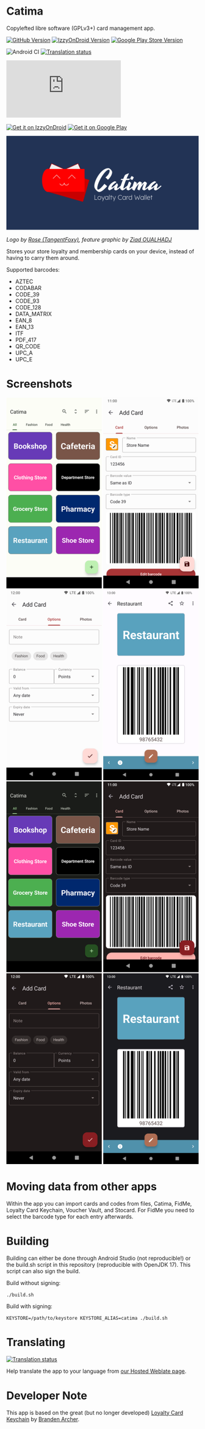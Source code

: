 # Catima

Copylefted libre software (GPLv3+) card management app.

[![GitHub Version](https://img.shields.io/github/v/release/CatimaLoyalty/Android.svg?logo=github&label=GitHub)](https://github.com/CatimaLoyalty/Android/releases)
[![IzzyOnDroid Version](https://img.shields.io/endpoint?url=https://apt.izzysoft.de/fdroid/api/v1/shield/me.hackerchick.catima)](https://apt.izzysoft.de/fdroid/index/apk/me.hackerchick.catima)
[![Google Play Store Version](https://img.shields.io/endpoint?color=blue&logo=google-play&url=https%3A%2F%2Fplay.cuzi.workers.dev%2Fplay%3Fi%3Dme.hackerchick.catima%26l%3DGoogle%2520Play%26m%3D%24version)](https://play.google.com/store/apps/details?id=me.hackerchick.catima)

![Android CI](https://github.com/CatimaLoyalty/Android/workflows/Android%20CI/badge.svg)
[![Translation status](https://hosted.weblate.org/widgets/catima/-/svg-badge.svg)](https://hosted.weblate.org/engage/catima/)

[![Matrix](https://img.shields.io/matrix/catima%3Amatrix.org)](https://matrix.to/#/%23catima:matrix.org)

<a href="https://apt.izzysoft.de/fdroid/index/apk/me.hackerchick.catima" target="_blank">
<img src="https://gitlab.com/IzzyOnDroid/repo/-/raw/master/assets/IzzyOnDroid.png" alt="Get it on IzzyOnDroid" height="90"/></a>

<a href="https://play.google.com/store/apps/details?id=me.hackerchick.catima" target="_blank">
<img src="https://play.google.com/intl/en_us/badges/images/generic/en-play-badge.png" alt="Get it on Google Play" height="90"/></a>

[![Feature graphic](https://github.com/CatimaLoyalty/Android/raw/main/fastlane/metadata/android/en-US/images/featureGraphic.png)](https://catima.app/)

*Logo by [Rose (TangentFoxy)](https://github.com/TangentFoxy), feature graphic by [Ziad OUALHADJ](https://github.com/ziadOUA)*

Stores your store loyalty and membership cards on your device, instead of having to carry them around.

Supported barcodes:

- AZTEC
- CODABAR
- CODE_39
- CODE_93
- CODE_128
- DATA_MATRIX
- EAN_8
- EAN_13
- ITF
- PDF_417
- QR_CODE
- UPC_A
- UPC_E

# Screenshots

[<img src="https://github.com/CatimaLoyalty/Android/raw/main/fastlane/metadata/android/en-US/images/phoneScreenshots/screenshot-01.png" width=250>](https://github.com/CatimaLoyalty/Android/raw/main/fastlane/metadata/android/en-US/images/phoneScreenshots/screenshot-01.png)
[<img src="https://github.com/CatimaLoyalty/Android/raw/main/fastlane/metadata/android/en-US/images/phoneScreenshots/screenshot-02.png" width=250>](https://github.com/CatimaLoyalty/Android/raw/main/fastlane/metadata/android/en-US/images/phoneScreenshots/screenshot-02.png)
[<img src="https://github.com/CatimaLoyalty/Android/raw/main/fastlane/metadata/android/en-US/images/phoneScreenshots/screenshot-03.png" width=250>](https://github.com/CatimaLoyalty/Android/raw/main/fastlane/metadata/android/en-US/images/phoneScreenshots/screenshot-03.png)
[<img src="https://github.com/CatimaLoyalty/Android/raw/main/fastlane/metadata/android/en-US/images/phoneScreenshots/screenshot-04.png" width=250>](https://github.com/CatimaLoyalty/Android/raw/main/fastlane/metadata/android/en-US/images/phoneScreenshots/screenshot-04.png)
[<img src="https://github.com/CatimaLoyalty/Android/raw/main/fastlane/metadata/android/en-US/images/phoneScreenshots/screenshot-05.png" width=250>](https://github.com/CatimaLoyalty/Android/raw/main/fastlane/metadata/android/en-US/images/phoneScreenshots/screenshot-05.png)
[<img src="https://github.com/CatimaLoyalty/Android/raw/main/fastlane/metadata/android/en-US/images/phoneScreenshots/screenshot-06.png" width=250>](https://github.com/CatimaLoyalty/Android/raw/main/fastlane/metadata/android/en-US/images/phoneScreenshots/screenshot-06.png)
[<img src="https://github.com/CatimaLoyalty/Android/raw/main/fastlane/metadata/android/en-US/images/phoneScreenshots/screenshot-07.png" width=250>](https://github.com/CatimaLoyalty/Android/raw/main/fastlane/metadata/android/en-US/images/phoneScreenshots/screenshot-07.png)
[<img src="https://github.com/CatimaLoyalty/Android/raw/main/fastlane/metadata/android/en-US/images/phoneScreenshots/screenshot-08.png" width=250>](https://github.com/CatimaLoyalty/Android/raw/main/fastlane/metadata/android/en-US/images/phoneScreenshots/screenshot-08.png)

# Moving data from other apps

Within the app you can import cards and codes from files, Catima, FidMe, Loyalty Card Keychain, Voucher Vault, and Stocard.
For FidMe you need to select the barcode type for each entry afterwards.

# Building

Building can either be done through Android Studio (not reproducible!) or the build.sh script in this repository (reproducible with OpenJDK 17). This script can also sign the build.

Build without signing:
```
./build.sh
```

Build with signing:
```
KEYSTORE=/path/to/keystore KEYSTORE_ALIAS=catima ./build.sh
```

# Translating

[![Translation status](https://hosted.weblate.org/widgets/catima/-/open-graph.png)](https://hosted.weblate.org/engage/catima/)

Help translate the app to your language from [our Hosted Weblate page](https://hosted.weblate.org/projects/catima/).

# Developer Note

This app is based on the great (but no longer developed) [Loyalty Card Keychain](https://github.com/brarcher/loyalty-card-locker) by [Branden Archer](https://github.com/brarcher).
